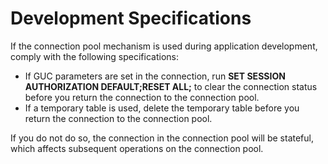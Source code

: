 # Development Specifications<a name="EN-US_TOPIC_0244720257"></a>

If the connection pool mechanism is used during application development, comply with the following specifications:

-   If GUC parameters are set in the connection, run  **SET SESSION AUTHORIZATION DEFAULT;RESET ALL;**  to clear the connection status before you return the connection to the connection pool.
-   If a temporary table is used, delete the temporary table before you return the connection to the connection pool.

If you do not do so, the connection in the connection pool will be stateful, which affects subsequent operations on the connection pool.

